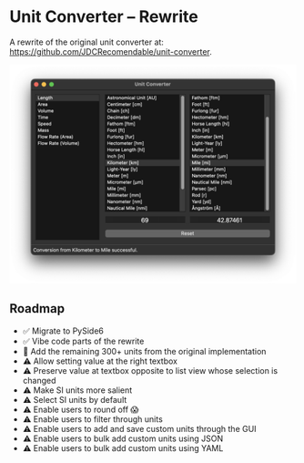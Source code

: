 # Unit Converter – Rewrite

A rewrite of the original unit converter at: https://github.com/JDCRecomendable/unit-converter.

![Main Screen](screenshots/main-screen.png)

## Roadmap

* ✅ Migrate to PySide6
* ✅ Vibe code parts of the rewrite
* 🔄 Add the remaining 300+ units from the original implementation
* ⚠️ Allow setting value at the right textbox
* ⚠️ Preserve value at textbox opposite to list view whose selection is changed
* ⚠️ Make SI units more salient
* ⚠️ Select SI units by default
* ⚠️ Enable users to round off 😱
* ⚠️ Enable users to filter through units
* ⚠️ Enable users to add and save custom units through the GUI
* ⚠️ Enable users to bulk add custom units using JSON
* ⚠️ Enable users to bulk add custom units using YAML
